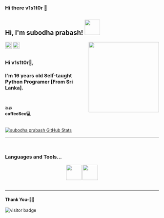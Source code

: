 ### Hi there v1s1t0r 👋

<h2>Hi, I'm subodha prabash! <img src="https://media.giphy.com/media/12oufCB0MyZ1Go/giphy.gif" width="50"></h2>
<img align='right' src="https://tenor.com/view/anonymous-protest-justice-peace-guy-fawkes-gif-17365865" width="230">
<img align='center' src"https://giphy.com/gifs/gifnews-russia-GuRuLWOGo0CI" width="230">
<br/>
<a href="https://www.instagram.com/thelinuxuser_choice">
  <img align="left" alt="Instagram" width="22px" src="https://cdn.jsdelivr.net/npm/simple-icons@v3/icons/instagram.svg" />
</a>
<a href="https://github.com/thelinuxuser-choice">
  <img align="left" alt="GitHub" width="22px" src="https://cdn.jsdelivr.net/npm/simple-icons@3.5.0/icons/github.svg" />
</a>
</a>
<br/>
<br/>

### Hi v1s1t0r🤗,
### I'm 16 years old Self-taught Python Programer [From Sri Lanka].

<br/>


**💥💥**
<br/>
**coffeeSec💻**
<br/>


<br/>
<a href="https://github.com/thelinuxuser-choice">
  <img src="https://github-readme-stats.vercel.app/api?username=thelinuxuser-choice&show_icons=true&theme=blue-green&layout=compact" alt="subodha prabash GitHub Stats" />
</a>

<br />

*************

<br />

### Languages and Tools...

<p align="center">
 
<p align="center">
 <code><a href="https://www.python.org/" target="_blank"><img height="50" src="https://www.vectorlogo.zone/logos/python/python-ar21.svg"></a></code>
<code><a href="https://www.linux.org/" target="_blank"><img height="50" src="https://www.vectorlogo.zone/logos/linux/linux-ar21.svg"></a></code>
<br/><br/>
</p>

***********************************

#### Thank You-🙏🏼

<p>
<img src="https://visitor-badge.laobi.icu/badge?page_id=LavSarkari" alt="visitor badge"/>
</p>
